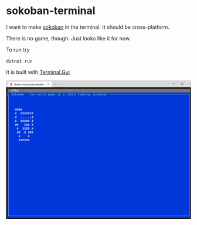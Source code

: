 # sokoban-terminal
I want to make [sokoban](https://en.wikipedia.org/wiki/Sokoban) in the terminal.
It should be cross-platform.

There is no game, though. Just looks like it for now.

To run try
```
dotnet run
```

It is built with [Terminal.Gui](https://gui-cs.github.io/Terminal.Gui/index.html)

![Screenshot](screenshot.PNG)